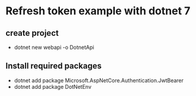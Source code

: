 # Refresh token example with dotnet 7

## create project
  - dotnet new webapi -o DotnetApi

## Install required packages
  - dotnet add package Microsoft.AspNetCore.Authentication.JwtBearer
  - dotnet add package DotNetEnv
